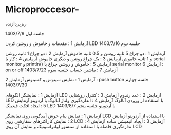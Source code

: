 # Microproccesor-
ریزپردازنده 

جلسه اول 1403/7/9

آزمایش 1 : مقدمات و خاموش و روشن کردن LED
جلسه دوم 1403/7/16

آزمایش 1 : دو چراغ 5 ثانیه روشن و 0.5 ثانیه خاموش
آزمایش 2 : دو چراغ 1 ثانیه روشن و 1 ثانیه خاموش
آزمایش 3 : یک چراغ روشن و دیگری خاموش
آزمایش 4 : کار با serial monitor و println()
آزمایش 5 : خاموش و روشن چراغ با serial monitor
آزمایش 6 : on or off
آزمایش 7 : ماشین حساب
جلسه سوم 1403/7/23

آزمایش 1 : نمایش سینوس و کسینوس
آزمایش 2 : push button
جلسه چهارم 1403/7/30

آزمایش 1 : نمایشگر الگوهای LED
آزمایش 2 : عدد رندوم
آزمایش 3 : کنترل روشنایی LED با استفاده از ورودی آنالوگ
آزمایش 4 : اندازه‌گیری ولتاژ آنالوگ با آردوینو
آزمایش 5 : ایجاد افکت فیدینگ LED با آردوینو
جلسه پنجم 1403/8/7

آزمایش 1 : نمایش پیام خوش آمدگویی روی نمایشگر LCD با استفاده از آردوینو
آزمایش 2 : نمایش کاراکترهای سفارشی روی LCD
آزمایش 3 : ایجاد انیمیشن ساده
آزمایش 4 : ندازه‌گیری فاصله با استفاده از سنسور اولتراسونیک و نمایش آن روی LCD
